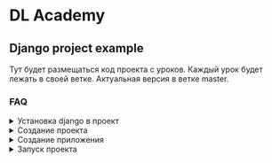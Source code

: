 
# DL Academy
## Django project example

Тут будет размещаться код проекта с уроков.
Каждый урок будет лежать в своей ветке.
Актуальная версия в ветке master.

### FAQ

<details><summary>Установка django в проект</summary>
<p>

```console
pip install django
```

если нужна определённая версия django

```console
pip install django==3.2.0
```

</p>
</details>

<details><summary>Создание проекта</summary>
<p>

```console
django-admin startproject instagrammik
```

</p>
</details>

<details><summary>Создание приложения</summary>
<p>

```console
python manage.py startapp core
```

</p>
</details>

<details><summary>Запуск проекта</summary>
<p>

```console
python manage.py runserver
```

</p>
</details>

